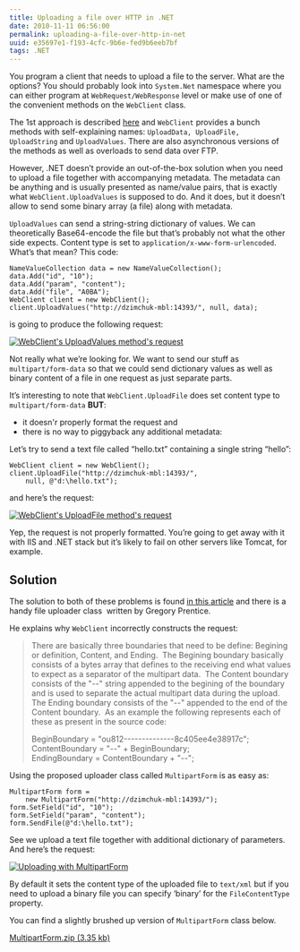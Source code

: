 ```yaml
---
title: Uploading a file over HTTP in .NET
date: 2010-11-11 06:56:00
permalink: uploading-a-file-over-http-in-net
uuid: e35697e1-f193-4cfc-9b6e-fed9b6eeb7bf
tags: .NET
---
```


You program a client that needs to upload a file to the server. What are the options? You should probably look into `System.Net` namespace where you can either program at `WebRequest/WebResponse` level or make use of one of the convenient methods on the `WebClient` class.

The 1st approach is described [here](http://msdn.microsoft.com/en-us/library/debx8sh9.aspx) and `WebClient` provides a bunch methods with self-explaining names: `UploadData, UploadFile, UploadString` and `UploadValues`. There are also asynchronous versions of the methods as well as overloads to send data over FTP.

However, .NET doesn’t provide an out-of-the-box solution when you need to upload a file together with accompanying metadata. The metadata can be anything and is usually presented as name/value pairs, that is exactly what `WebClient.UploadValues` is supposed to do. And it does, but it doesn’t allow to send some binary array (a file) along with metadata.

`UploadValues` can send a string-string dictionary of values. We can theoretically Base64-encode the file but that’s probably not what the other side expects. Content type is set to `application/x-www-form-urlencoded`. What’s that mean? This code:

```
NameValueCollection data = new NameValueCollection();
data.Add("id", "10");
data.Add("param", "content");
data.Add("file", "A0BA");
WebClient client = new WebClient();
client.UploadValues("http://dzimchuk-mbl:14393/", null, data);
```

is going to produce the following request:

[![WebClient's UploadValues method's request](https://blogcontent.azureedge.net/upload_values_thumb.png "WebClient's UploadValues method's request")](https://blogcontent.azureedge.net/upload_values.png) 

Not really what we’re looking for. We want to send our stuff as `multipart/form-data` so that we could send dictionary values as well as binary content of a file in one request as just separate parts.

It’s interesting to note that `WebClient.UploadFile` does set content type to `multipart/form-data` **BUT**:

*   it doesn'r properly format the request and
*   there is no way to piggyback any additional metadata:

Let’s try to send a text file called “hello.txt” containing a single string “hello”:

```
WebClient client = new WebClient();
client.UploadFile("http://dzimchuk-mbl:14393/", 
    null, @"d:\hello.txt");
```

and here’s the request:

[![WebClient's UploadFile method's request](https://blogcontent.azureedge.net/upload_file_thumb.png "WebClient's UploadFile method's request")](https://blogcontent.azureedge.net/upload_file.png)

Yep, the request is not properly formatted. You’re going to get away with it with IIS and .NET stack but it’s likely to fail on other servers like Tomcat, for example.

## Solution

The solution to both of these problems is found [in this article](http://www.c-sharpcorner.com/UploadFile/gregoryprentice/DotNetBugs12062005230632PM/DotNetBugs.aspx) and there is a handy file uploader class  written by Gregory Prentice.

He explains why `WebClient` incorrectly constructs the request:

> There are basically three boundaries that need to be define: Begining or definition, Content, and Ending.  The Begining boundary basically consists of a bytes array that defines to the receiving end what values to expect as a separator of the multipart data.  The Content boundary consists of the "--" string appended to the begining of the boundary and is used to separate the actual multipart data during the upload.  The Ending boundary consists of the "--" appended to the end of the Content boundary.  As an example the following represents each of these as present in the source code:
> 
>   
> BeginBoundary = "ou812--------------8c405ee4e38917c";  
> ContentBoundary = "--" + BeginBoundary;  
> EndingBoundary = ContentBoundary + "--";

Using the proposed uploader class called `MultipartForm` is as easy as:

```
MultipartForm form = 
    new MultipartForm("http://dzimchuk-mbl:14393/");
form.SetField("id", "10");
form.SetField("param", "content");
form.SendFile(@"d:\hello.txt");
```

See we upload a text file together with additional dictionary of parameters. And here’s the request:

[![Uploading with MultipartForm](https://blogcontent.azureedge.net/upload_correct_thumb.png "Uploading with MultipartForm")](https://blogcontent.azureedge.net/upload_correct.png)

By default it sets the content type of the uploaded file to `text/xml` but if you need to upload a binary file you can specify ‘binary’ for the `FileContentType` property.

You can find a slightly brushed up version of `MultipartForm` class below.

[MultipartForm.zip (3.35 kb)](https://blogcontent.azureedge.net/2010%2f11%2fMultipartForm.zip)
